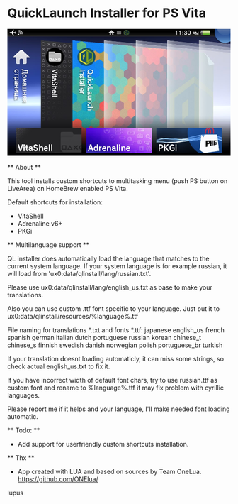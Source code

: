 # QuickLaunch Installer for PS Vita

![header](quicklaunch_preview.jpg)

** About **

This tool installs custom shortcuts to multitasking menu (push PS button on LiveArea) on HomeBrew enabled PS Vita.

Default shortcuts for installation:
- VitaShell
- Adrenaline v6+
- PKGi

** Multilanguage support **

QL installer does automatically load the language that matches to the current system language. If your system language is for example russian, it will load from 'ux0:data/qlinstall/lang/russian.txt'.

Please use ux0:data/qlinstall/lang/english_us.txt as base to make your translations.

Also you can use custom .ttf font specific to your language. Just put it to ux0:data/qlinstall/resources/%language%.ttf

File naming for translations *.txt and fonts *.ttf:
japanese
english_us
french
spanish
german
italian
dutch
portuguese
russian
korean
chinese_t
chinese_s
finnish
swedish
danish
norwegian
polish
portuguese_br
turkish

If your translation doesnt loading automaticly, it can miss some strings, so check actual english_us.txt to fix it.

If you have incorrect width of default font chars, try to use russian.ttf as custom font and rename to %language%.ttf it may fix problem with cyrillic languages.

Please report me if it helps and your language, I'll make needed font loading automatic.

** Todo: **

- Add support for userfriendly custom shortcuts installation.

** Thx **

- App created with LUA and based on sources by Team OneLua. https://github.com/ONElua/

lupus
